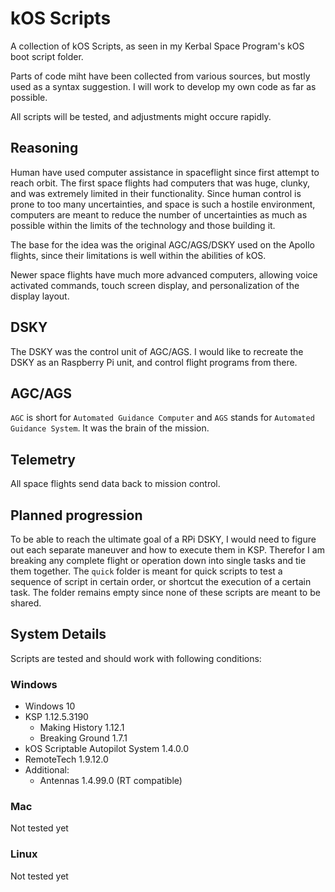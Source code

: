 # kOS Scripts

A collection of kOS Scripts, as seen in my Kerbal Space Program's kOS boot script folder.

Parts of code miht have been collected from various sources, but mostly used as a syntax suggestion. I will work to develop my own code as far as possible.

All scripts will be tested, and adjustments might occure rapidly.

## Reasoning

Human have used computer assistance in spaceflight since first attempt to reach orbit. The first space flights had computers that was huge, clunky, and was extremely limited in their functionality. Since human control is prone to too many uncertainties, and space is such a hostile environment, computers are meant to reduce the number of uncertainties as much as possible within the limits of the technology and those building it.

The base for the idea was the original AGC/AGS/DSKY used on the Apollo flights, since their limitations is well within the abilities of kOS.

Newer space flights have much more advanced computers, allowing voice activated commands, touch screen display, and personalization of the display layout.

## DSKY

The DSKY was the control unit of AGC/AGS. I would like to recreate the DSKY as an Raspberry Pi unit, and control flight programs from there.

## AGC/AGS

`AGC` is short for `Automated Guidance Computer` and `AGS` stands for `Automated Guidance System`. It was the brain of the mission.

## Telemetry

All space flights send data back to mission control.

## Planned progression

To be able to reach the ultimate goal of a RPi DSKY, I would need to figure out each separate maneuver and how to execute them in KSP. Therefor I am breaking any complete flight or operation down into single tasks and tie them together. The `quick` folder is meant for quick scripts to test a sequence of script in certain order, or shortcut the execution of a certain task. The folder remains empty since none of these scripts are meant to be shared.

## System Details

Scripts are tested and should work with following conditions:

### Windows

* Windows 10
* KSP 1.12.5.3190
  * Making History 1.12.1
  * Breaking Ground 1.7.1
* kOS Scriptable Autopilot System 1.4.0.0
* RemoteTech 1.9.12.0
* Additional:
  * Antennas 1.4.99.0 (RT compatible)

### Mac

Not tested yet

### Linux

Not tested yet
